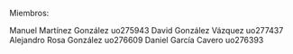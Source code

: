 Miembros:

Manuel Martínez González uo275943
David González Vázquez uo277437
Alejandro Rosa González uo276609
Daniel García Cavero uo276393
